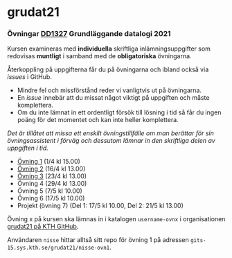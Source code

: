 # grudat21

### Övningar [DD1327](https://www.kth.se/social/course/DD1327/) Grundläggande datalogi 2021

Kursen examineras med **individuella** skriftliga inlämningsuppgifter
som redovisas **muntligt** i samband med de **obligatoriska** övningarna.

Återkoppling på uppgifterna får du på övningarna och ibland också via *issues* i GitHub.

- Mindre fel och missförstånd reder vi vanligtvis ut på övningarna.
- En *issue* innebär att du missat något viktigt på uppgiften och måste komplettera.
- Om du inte lämnat in ett ordentligt försök till lösning i tid så får du ingen poäng för det momentet
  och kan inte heller komplettera.
  
*Det är tillåtet att missa ett enskilt övningstillfälle om man berättar för sin övningsassistent i förväg och dessutom lämnar in den skriftliga delen av uppgiften i tid.*

- [Övning 1](https://github.com/yourbasic/grudat21/blob/master/ovn1.md) (1/4 kl 15.00)
- [Övning 2](https://github.com/yourbasic/grudat21/blob/master/ovn2.md) (16/4 kl 13.00)
- [Övning 3](https://github.com/yourbasic/grudat21/blob/master/ovn3.md)  (23/4 kl 13.00)
- Övning 4  (29/4 kl 13.00)
- Övning 5  (7/5 kl 10.00)
- Övning 6  (17/5 kl 10.00)
- Projekt (övning 7) (Del 1: 17/5 kl 10.00, Del 2: 21/5 kl 13.00)

Övning x på kursen ska lämnas in i katalogen
<code>username-ovnx</code> i organisationen [grudat21 på KTH GitHub](https://gits-15.sys.kth.se/grudat21).

Användaren `nisse` hittar alltså sitt repo för övning 1 på adressen
<code>gits-15.sys.kth.se/grudat21/nisse-ovn1</code>.
